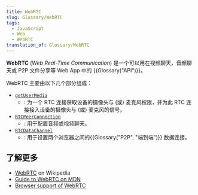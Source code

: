 ```yaml
---
title: WebRTC
slug: Glossary/WebRTC
tags:
  - JavaScript
  - Web
  - WebRTC
translation_of: Glossary/WebRTC
---
```

**WebRTC** (_Web Real-Time Communication_) 是一个可以用在视频聊天，音频聊天或 P2P 文件分享等 Web App 中的 {{Glossary("API")}}。

WebRTC 主要由以下几个部分组成：

- [`getUserMedia`](/zh-CN/docs/Web/API/Navigator/getUserMedia)
  - : 为一个 RTC 连接获取设备的摄像头与 (或) 麦克风权限，并为此 RTC 连接接入设备的摄像头与 (或) 麦克风的信号。
- [`RTCPeerConnection`](/zh-CN/docs/Web/API/RTCPeerConnection)
  - : 用于配置音频或视频聊天。
- [`RTCDataChannel`](/zh-CN/docs/Web/API/RTCDataChannel)
  - : 用于设置两个浏览器之间的{{Glossary("P2P", "端到端")}} 数据连接。

## 了解更多

- [WebRTC](https://zh.wikipedia.org/wiki/WebRTC) on Wikipedia
- [Guide to WebRTC on MDN](/zh-CN/docs/Web/API/WebRTC_API)
- [Browser support of WebRTC](https://caniuse.com/rtcpeerconnection)
